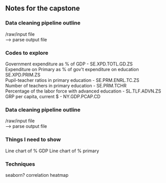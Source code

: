 ## Notes for the capstone

### Data cleaning pipeline outline
/raw/input file \
--> parse output file 

### Codes to explore
Government expenditure as % of GDP - SE.XPD.TOTL.GD.ZS \
Expenditure on Primary as % of gov't expenditure on education SE.XPD.PRIM.ZS \
Pupil-teacher ratios in primary education - SE.PRM.ENRL.TC.ZS \
Number of teachers in primary education - SE.PRM.TCHR \
Percentage of the labor force with advanced education - SL.TLF.ADVN.ZS \
GRP per capita, current $ - NY.GDP.PCAP.CD 


### Data cleaning pipeline outline
/raw/input file \
--> parse output file 

### Things I need to show
Line chart of % GDP
Line chart of % primary


### Techniques
seaborn? correlation heatmap


